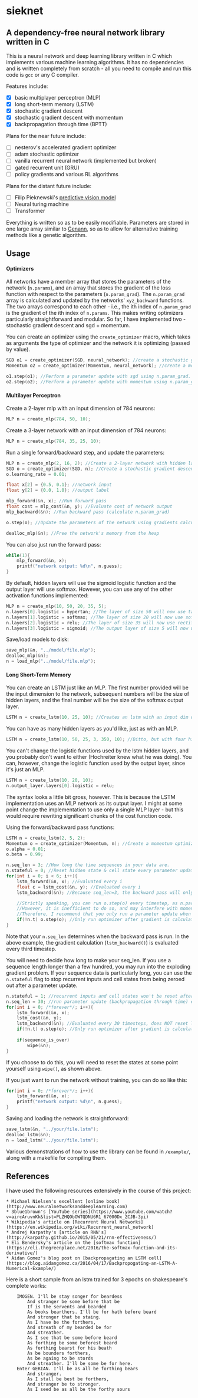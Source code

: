 # sieknet
## A dependency-free neural network library written in C
This is a neural network and deep learning library written in C which implements various machine learning algorithms. It has no dependencies and is written completely from scratch - all you need to compile and run this code is `gcc` or any C compiler.

Features include:
 - [x] basic multiplayer perceptron (MLP)
 - [x] long short-term memory (LSTM)
 - [x] stochastic gradient descent
 - [x] stochastic gradient descent with momentum
 - [x] backpropagation through time (BPTT)
 
Plans for the near future include:
 - [ ] nesterov's accelerated gradient optimizer
 - [ ] adam stochastic optimizer
 - [ ] vanilla recurrent neural network (implemented but broken)
 - [ ] gated recurrent unit (GRU)
 - [ ] policy gradients and various RL algorithms
 
 Plans for the distant future include:
 - [ ] Filip Pieknewski's [predictive vision model](https://blog.piekniewski.info/2016/11/04/predictive-vision-in-a-nutshell/)
 - [ ] Neural turing machine
 - [ ] Transformer

Everything is written so as to be easily modifiable. Parameters are stored in one large array similar to [Genann](https://github.com/codeplea/genann), so as to allow for alternative training methods like a genetic algorithm.

## Usage
#### Optimizers
All networks have a member array that stores the parameters of the network (`n.params`), and an array that stores the gradient of the loss function with respect to the parameters (`n.param_grad`). The `n.param_grad` array is calculated and updated by the networks' `xyz_backward` functions. The two arrays correspond to each other - i.e., the ith index of `n.param_grad` is the gradient of the ith index of `n.params`. This makes writing optimizers particularly straightforward and modular. So far, I have implemented two - stochastic gradient descent and sgd + momentum.

You can create an optimizer using the `create_optimizer` macro, which takes as arguments the type of optimizer and the network it is optimizing (passed by value).

```C
SGD o1 = create_optimizer(SGD, neural_network); //create a stochastic gradient descent optimizer.
Momentum o2 = create_optimizer(Momentum, neural_network); //create a momentum optimizer

o1.step(o1); //Perform a parameter update with sgd using n.param_grad.
o2.step(o2); //Perform a parameter update with momentum using n.param_grad.

```

#### Multilayer Perceptron
Create a 2-layer mlp with an input dimension of 784 neurons:
```C
MLP n = create_mlp(784, 50, 10);
```
Create a 3-layer network with an input dimension of 784 neurons:
```C
MLP n = create_mlp(784, 35, 25, 10);
```

Run a single forward/backward step, and update the parameters:
```C
MLP n = create_mlp(2, 16, 2); //Create a 2-layer network with hidden layer size 16.
SGD o = create_optimizer(SGD, n); //Create a stochastic gradient descent optimizer object.
o.learning_rate = 0.01; 

float x[2] = {0.5, 0.1}; //network input
float y[2] = {0.0, 1.0}; //output label

mlp_forward(&n, x); //Run forward pass
float cost = mlp_cost(&n, y); //Evaluate cost of network output
mlp_backward(&n); //Run backward pass (calculate n.param_grad)

o.step(o); //Update the parameters of the network using gradients calculated in mlp_backward.

dealloc_mlp(&n); //Free the network's memory from the heap
```

You can also just run the forward pass:
```C
while(1){
	mlp_forward(&n, x);
	printf("network output: %d\n", n.guess);
}
```

By default, hidden layers will use the sigmoid logistic function and the output layer will use softmax. However, you can use any of the other activation functions implemented:
```C
MLP n = create_mlp(10, 50, 20, 35, 5);
n.layers[0].logistic = hypertan; //The layer of size 50 will now use tanh activation
n.layers[1].logistic = softmax; //The layer of size 20 will now use softmax activation
n.layers[2].logistic = relu; //The layer of size 35 will now use rectified linear unit activation
n.layers[3].logistic = sigmoid; //The output layer of size 5 will now use sigmoid activation
```

Save/load models to disk:
```C
save_mlp(&n, "../model/file.mlp");
dealloc_mlp(&n);
n = load_mlp("../model/file.mlp");
```
#### Long Short-Term Memory
You can create an LSTM just like an MLP. The first number provided will be the input dimension to the network, subsequent numbers will be the size of hidden layers, and the final number will be the size of the softmax output layer.
```C
LSTM n = create_lstm(10, 25, 10); //Creates an lstm with an input dim of 10, hidden size of 25, softmax layer of 10.
```
You can have as many hidden layers as you'd like, just as with an MLP.
```C
LSTM n = create_lstm(10, 50, 25, 3, 350, 10); //Ditto, but with four hidden lstm layers of size 50, 25, 3, and 350.
```
You can't change the logistic functions used by the lstm hidden layers, and you probably don't want to either (Hochreiter knew what he was doing). You can, however, change the logistic function used by the output layer, since it's just an MLP.
```C
LSTM n = create_lstm(10, 20, 10);
n.output_layer.layers[0].logistic = relu; 
```
The syntax looks a little bit gross, however. This is because the LSTM implementation uses an MLP network as its output layer. I might at some point change the implementation to use only a single MLP layer - but this would require rewriting significant chunks of the cost function code.

Using the forward/backward pass functions:
```C
LSTM n = create_lstm(2, 5, 2);
Momentum o = create_optimizer(Momentum, n); //Create a momentum optimizer
o.alpha = 0.01;
o.beta = 0.99;

n.seq_len = 3; //How long the time sequences in your data are.
n.stateful = 0; //Reset hidden state & cell state every parameter update.
for(int i = 0; i < 6; i++){
	lstm_forward(&n, x); //Evaluated every i
	float c = lstm_cost(&n, y); //Evaluated every i
	lstm_backward(&n); //Because seq_len=3, the backward pass will only be evaluated when i=2 and i=5

	//Strictly speaking, you can run o.step(o) every timestep, as n.param_grad will be zeroed, so no updates will occur.
	//However, it is inefficient to do so, and may interfere with momentum's averaging.
	//Therefore, I recommend that you only run a parameter update when n.t is zero - having been reset by lstm_backward.
	if(!n.t) o.step(o); //Only run optimizer after gradient is calculated and n.t is reset to 0.
}

```
Note that your `n.seq_len` determines when the backward pass is run. In the above example, the gradient calculation (`lstm_backward()`) is evaluated every third timestep.

You will need to decide how long to make your seq_len. If you use a sequence length longer than a few hundred, you may run into the exploding gradient problem. If your sequence data is particularly long, you can use the `n.stateful` flag to stop recurrent inputs and cell states from being zeroed out after a parameter update.
```C
n.stateful = 1; //recurrent inputs and cell states won't be reset after a parameter update.
n.seq_len = 30; //run parameter update (backpropagation through time) every 30 timesteps
for(int i = 0; /*forever*/; i++){
	lstm_forward(&n, x);
	lstm_cost(&n, y);
	lstm_backward(&n); //Evaluated every 30 timesteps, does NOT reset lstm states.
	if(!n.t) o.step(o); //Only run optimizer after gradient is calculated and n.t is reset to 0.
		
	if(sequence_is_over)
		wipe(&n);
}
```
If you choose to do this, you will need to reset the states at some point yourself using `wipe()`, as shown above.

If you just want to run the network without training, you can do so like this:
```C
for(int i = 0; /*forever*/; i++){
	lstm_forward(&n, x);
	printf("network output: %d\n", n.guess);
}
```
Saving and loading the network is straightforward:
```C
save_lstm(&n, "../your/file.lstm");
dealloc_lstm(&n);
n = load_lstm("../your/file.lstm");
```
Various demonstrations of how to use the library can be found in `/example/`, along with a makefile for compiling them.

## References
I have used the following resources extensively in the course of this project:

	* Michael Nielsen's excellent [online book](http://www.neuralnetworksanddeeplearning.com)
	* 3blue1brown's [YouTube series](https://www.youtube.com/watch?v=aircAruvnKk&list=PLZHQObOWTQDNU6R1_67000Dx_ZCJB-3pi)
	* Wikipedia's article on [Recurrent Neural Networks](https://en.wikipedia.org/wiki/Recurrent_neural_network) 
	* Andrej Karpathy's [article on RNN's](http://karpathy.github.io/2015/05/21/rnn-effectiveness/)
	* Eli Bendersky's article on the [softmax function](https://eli.thegreenplace.net/2016/the-softmax-function-and-its-derivative/)
	* Aidan Gomez's blog post on [backpropagating an LSTM cell](https://blog.aidangomez.ca/2016/04/17/Backpropogating-an-LSTM-A-Numerical-Example/)

			
Here is a short sample from an lstm trained for 3 epochs on shakespeare's complete works:

		IMOGEN. I'll be stay songer for beardess
			And stranger be some before that be
			If is the servents and bearded
			As books bearthers. I'll be for hath before beard
			And stronger that be staing.
			As I have be the forthers,
			And streath of my bearded be for
			And streather.
			As I see that be some before beard
			As forthing be some beforest beard
			As forthing bearst for his beath
			As be bounders forthers,
			As be againg to be stords
			And streather. I'll be some be for here.
		Enter GERIAN. I'll be as all be forthing bears
			And stranger.
			As I stall be best be forthers,
			And stranger be to stronger.
			As I seed be as all be the forthy sours
